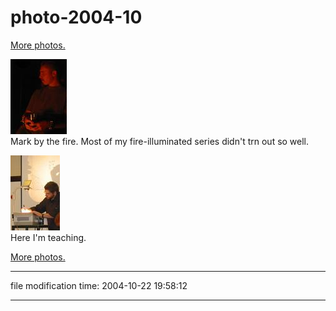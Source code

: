 # photo-2004-10

[More photos.](/p/photos)

[![[Thumb]](/photos/thumb/2004-10-03-img_1514.jpg)](/photos/2004-10-03-img_1514.jpg)  
Mark by the fire. Most of my fire-illuminated series didn't trn out so well.

[![[Thumb]](/photos/thumb/2004-10-15-img_1520.jpg)](/photos/2004-10-15-img_1520.jpg)  
Here I'm teaching.

[More photos.](/p/photos)

* * *

file modification time: 2004-10-22 19:58:12

* * *
